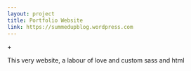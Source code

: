 ```yaml
---
layout: project
title: Portfolio Website
link: https://summedupblog.wordpress.com
---
```


<i class="fab fa-sass"></i><span class="fas">+</span><i class="fab fa-html5"></i>

This very website, a labour of love and custom sass and html
